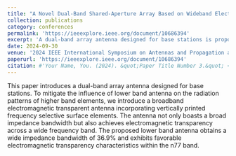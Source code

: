```yaml
---
title: "A Novel Dual-Band Shared-Aperture Array Based on Wideband Electromagnetic Transparent Antenna"
collection: publications
category: conferences
permalink: 'https://ieeexplore.ieee.org/document/10686394'
excerpt: 'A dual-band array antenna designed for base stations is proposed in this paper. To mitigate the influence of lower band antenna on the radiation patterns of higher band elements, we introduce a broadband electromagnetic transparent antenna incorporating vertically printed frequency selective surface elements.'
date: 2024-09-30
venue: '2024 IEEE International Symposium on Antennas and Propagation and INC/USNC‐URSI Radio Science Meeting (AP-S/INC-USNC-URSI)'
paperurl: 'https://ieeexplore.ieee.org/document/10686394'
citation: #'Your Name, You. (2024). &quot;Paper Title Number 3.&quot; <i>GitHub Journal of Bugs</i>. 1(3).'
---
```


This paper introduces a dual-band array antenna designed for base stations. To mitigate the influence of lower band antenna on the radiation patterns of higher band elements, we introduce a broadband electromagnetic transparent antenna incorporating vertically printed frequency selective surface elements. The antenna not only boasts a broad impedance bandwidth but also achieves electromagnetic transparency across a wide frequency band. The proposed lower band antenna obtains a wide impedance bandwidth of 36.9% and exhibits favorable electromagnetic transparency characteristics within the n77 band.
